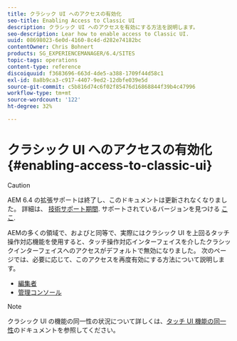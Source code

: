 ```yaml
---
title: クラシック UI へのアクセスの有効化
seo-title: Enabling Access to Classic UI
description: クラシック UI へのアクセスを有効にする方法を説明します。
seo-description: Lear how to enable access to Classic UI.
uuid: 08698023-6e0d-4160-8c4d-d282e74182bc
contentOwner: Chris Bohnert
products: SG_EXPERIENCEMANAGER/6.4/SITES
topic-tags: operations
content-type: reference
discoiquuid: f3683696-663d-4de5-a388-1709f44d58c1
exl-id: 8a8b9ca3-c917-4407-9ed2-12dbfe039e5d
source-git-commit: c5b816d74c6f02f85476d16868844f39b4c47996
workflow-type: tm+mt
source-wordcount: '122'
ht-degree: 32%

---
```


# クラシック UI へのアクセスの有効化{#enabling-access-to-classic-ui}

>[!CAUTION]
>
>AEM 6.4 の拡張サポートは終了し、このドキュメントは更新されなくなりました。 詳細は、 [技術サポート期間](https://helpx.adobe.com/jp/support/programs/eol-matrix.html). サポートされているバージョンを見つける [ここ](https://experienceleague.adobe.com/docs/?lang=ja).

AEMの多くの領域で、およびと同等で、実際にはクラシック UI を上回るタッチ操作対応機能を使用すると、タッチ操作対応インターフェイスを介したクラシックインターフェイスへのアクセスがデフォルトで無効になりました。 次のページでは、必要に応じて、このアクセスを再度有効にする方法について説明します。

* [編集者](/help/sites-administering/enable-classic-ui-editor.md)
* [管理コンソール](/help/sites-administering/enable-classic-ui-admin.md)

>[!NOTE]
>
>クラシック UI の機能の同一性の状況について詳しくは、[タッチ UI 機能の同一性](/help/release-notes/touch-ui-features-status.md)のドキュメントを参照してください。
